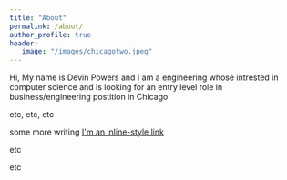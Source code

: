 ```yaml
---
title: "About"
permalink: /about/
author_profile: true
header:
   image: "/images/chicagotwo.jpeg"
---
```


Hi, My name is Devin Powers and I am a engineering whose intrested in computer science and is looking for an entry level role in business/engineering postition in Chicago


etc, etc, etc




some more writing 
[I'm an inline-style link](/images/test.pdf)


etc

etc
